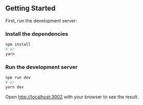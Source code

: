 ## Getting Started

First, run the development server:

### Install the dependencies

```bash
npm install
# or
yarn
```
### Run the development server 

```bash
npm run dev
# or
yarn dev
```

Open [http://localhost:3002](http://localhost:3002) with your browser to see the result.
